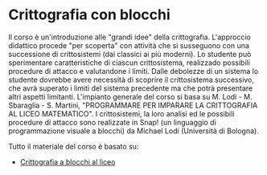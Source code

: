 # Crittografia con blocchi

Il corso è un'introduzione alle "grandi idee" della crittografia.
L'approccio didattico procede "per scoperta" con attività che si
susseguono con una successione di crittosistemi (dai classici ai più
moderni). Lo studente può sperimentare caratteristiche di ciascun
crittosistema, realizzado possibili procedure di attacco e valutandone
i limiti. Dalle debolezze di un sistema lo studente dovrebbe avere
necessità di scoprire il crittosistema successivo, che avrà superato i
limiti del sistema precedente ma che potrà presentare altri aspetti
limitanti. L'impianto generale del corso si basa su M. Lodi - M.
Sbaraglia - S. Martini, "PROGRAMMARE PER IMPARARE LA CRITTOGRAFIA AL
LICEO MATEMATICO". I crittosistemi, la loro analisi ed le possibili
procedure di attacco sono realizzate in Snap! (un linguaggio di
programmazione visuale a blocchi) da Michael Lodi (Università di
Bologna).

Tutto il materiale del corso è basato su:

- [Crittografia a blocchi al liceo](https://bigideascryptok12.bitbucket.io/ita.html)
